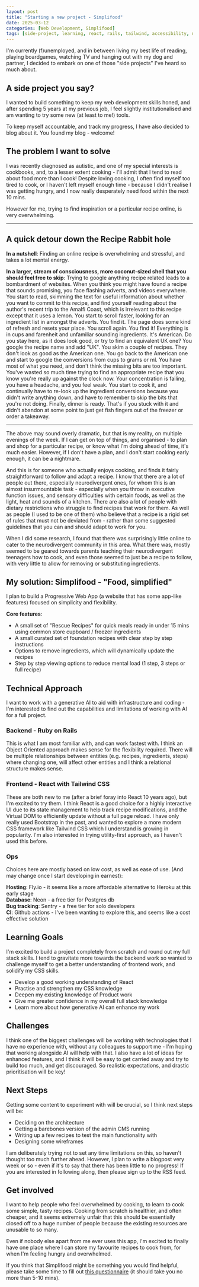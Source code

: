 ```yaml
---
layout: post
title: "Starting a new project - Simplifood"
date: 2025-03-12
categories: [Web Development, Simplifood]
tags: [side-project, learning, react, rails, tailwind, accessibility, neurodiversity, cooking, recipes, pwa, ai-assisted]
---
```


I'm currently (f)unemployed, and in between living my best life of reading, playing boardgames, watching TV and hanging out with my dog and partner, I decided to embark on one of those "side projects" I've heard so much about.
## A side project you say?

I wanted to build something to keep my web development skills honed, and after spending 5 years at my previous job, I feel slightly institutionalised and am wanting to try some new (at least to me!) tools.

To keep myself accountable, and track my progress, I have also decided to blog about it. You found my blog - welcome!
## The problem I want to solve

I was recently diagnosed as autistic, and one of my special interests is cookbooks, and, to a lesser extent cooking - I'll admit that I tend to read about food more than I cook! Despite loving cooking, I often find myself too tired to cook, or I haven't left myself enough time - because I didn't realise I was getting hungry, and I now really desperately need food within the next 10 mins.

However for me, trying to find inspiration or a particular recipe online, is very overwhelming.

---
## A quick detour down the Recipe Rabbit hole

**In a nutshell**: Finding an online recipe is overwhelming and stressful, and takes a lot mental energy.

**In a larger, stream of consciousness, more coconut-sized shell that you should feel free to skip**:
Trying to google anything recipe related leads to a bombardment of websites. When you think you might have found a recipe that sounds promising, you face flashing adverts, and videos everywhere. You start to read, skimming the text for useful information about whether you want to commit to this recipe, and find yourself reading about the author's recent trip to the Amalfi Coast, which is irrelevant to this recipe except that it uses a lemon. You start to scroll faster, looking for an ingredient list in amongst the adverts. You find it. The page does some kind of refresh and resets your place. You scroll again. You find it! Everything is in cups and farenheit and unfamiliar sounding ingredients. It's American. Do you stay here, as it does look good, or try to find an equivalent UK one? You google the recipe name and add "UK". You skim a couple of recipes. They don't look as good as the American one. You go back to the American one and start to google the conversions from cups to grams or ml. You have most of what you need, and don't think the missing bits are too important. You've wasted so much time trying to find an appropriate recipe that you know you're really up against the clock now. Your concentration is failing, you have a headache, and you feel weak. You start to cook it, and continually have to re-look up the ingredient conversions because you didn't write anything down, and have to remember to skip the bits that you're not doing. Finally, dinner is ready. That's if you stuck with it and didn't abandon at some point to just get fish fingers out of the freezer or order a takeaway.

----

The above may sound overly dramatic, but that is my reality, on multiple evenings of the week.  If I can get on top of things, and organised - to plan and shop for a particular recipe, or know what I'm doing ahead of time, it's much easier. However, if I don't have a plan, and I don't start cooking early enough, it can be a nightmare.

And this is for someone who actually enjoys cooking, and finds it fairly straightforward to follow and adapt a recipe. I know that there are a lot of people out there, especially neurodivergent ones, for whom this is an almost insurmountable task - especially when you throw in executive function issues, and sensory difficulties with certain foods, as well as the light, heat and sounds of a kitchen. There are also a lot of people with dietary restrictions who struggle to find recipes that work for them. As well as people (I used to be one of them) who believe that a recipe is a rigid set of rules that must not be deviated from - rather than some suggested guidelines that you can and should adapt to work for you.

When I did some research, I found that there was surprisingly little online to cater to the neurodivergent community in this area. What there was, mostly seemed to be geared towards parents teaching their neurodivergent teenagers how to cook, and even those seemed to just be a recipe to follow, with very little to allow for removing or substituting ingredients.
## My solution: Simplifood - "Food, simplified"
 
I plan to build a Progressive Web App (a website that has some app-like features) focused on simplicity and flexibility.

**Core features**:
- A small set of "Rescue Recipes" for quick meals ready in under 15 mins using common store cupboard / freezer ingredients
- A small curated set of foundation recipes with clear step by step instructions
- Options to remove ingredients, which will dynamically update the recipes
- Step by step viewing options to reduce mental load (1 step, 3 steps or full recipe)

## Technical Approach

I want to work with a generative AI to aid with infrastructure and coding - I'm interested to find out the capabilities and limitations of working with AI for a full project.

### Backend - Ruby on Rails
This is what I am most familiar with, and can work fastest with. I think an Object Oriented approach makes sense for the flexibility required. There will be multiple relationships between entities (e.g. recipes, ingredients, steps) where changing one, will affect other entities and I think a relational structure makes sense.

### Frontend - React with Tailwind CSS
These are both new to me (after a brief foray into React 10 years ago), but I'm excited to try them.
I think React is a good choice for a highly interactive UI due to its state management to help track recipe modifications, and the Virtual DOM to efficiently update without a full page reload.
I have only really used Bootstrap in the past, and wanted to explore a more modern CSS framework like Tailwind CSS which I understand is growing in popularity. I'm also interested in trying utility-first approach, as I haven't used this before.

### Ops
Choices here are mostly based on low cost, as well as ease of use. (And may change once I start developing in earnest):

**Hosting**: Fly.io - it seems like a more affordable alternative to Heroku at this early stage\
**Database**: Neon - a free tier for Postgres db\
**Bug tracking**: Sentry - a free tier for solo developers\
**CI**: Github actions - I've been wanting to explore this, and seems like a cost effective solution
## Learning Goals

I'm excited to build a project completely from scratch and round out my full stack skills. I tend to gravitate more towards the backend work so wanted to challenge myself to get a better understanding of frontend work, and solidify my CSS skills.

- Develop a good working understanding of React
- Practise and strengthen my CSS knowledge
- Deepen my existing knowledge of Product work
- Give me greater confidence in my overall full stack knowledge
- Learn more about how generative AI can enhance my work

## Challenges

I think one of the biggest challenges will be working with technologies that I have no experience with, without any colleagues to support me - I'm hoping that working alongside AI will help with that. I also have a lot of ideas for enhanced features, and I think it will be easy to get carried away and try to build too much, and get discouraged. So realistic expectations, and drastic prioritisation will be key!

## Next Steps

Getting some content to experiment with will be crucial, so I think next steps will be: 
- Deciding on the architecture
- Getting a barebones version of the admin CMS running
- Writing up a few recipes to test the main functionality with
- Designing some wireframes

I am deliberately trying not to set any time limitations on this, so haven't thought too much further ahead. However, I plan to write a blogpost very week or so - even if it's to say that there has been little to no progress! If you are interested in following along, then please sign up to the RSS feed.
## Get involved

I want to help people who feel overwhelmed by cooking, to learn to cook some simple, tasty recipes. Cooking from scratch is healthier, and often cheaper, and it seems extremely unfair that this should be essentially closed off to a huge number of people because the existing resources are unusable to so many.

Even if nobody else apart from me ever uses this app, I'm excited to finally have one place where I can store my favourite recipes to cook from, for when I'm feeling hungry and overwhelmed.

If you think that Simplifood might be something you would find helpful, please take some time to fill out [this questionnaire](https://forms.gle/hngtMdtpWGg1sXZZ8) (it should take you no more than 5-10 mins).

